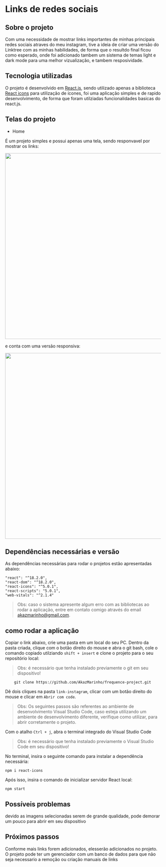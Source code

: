 # Links de redes sociais


## Sobre o projeto

Com uma necessidade de mostrar links importantes de minhas principais redes sociais atraves do meu instagram, tive a ideia de criar uma versão do Linktree com as minhas habilidades, de forma que o resultdo final ficou como esperado, onde foi adicionado tambem um sistema de temas light e dark mode para uma melhor vizualização, e tambem resposividade.

## Tecnologia utilizadas

O projeto é desenvolvido em [React.js](https://react.dev/), sendo utilizado apenas a biblioteca [React icons](https://react-icons.github.io/react-icons/) para utilização de ícones, foi uma aplicação simples e de rapido desenvolvimento, de forma que foram utilziadas funcionalidades basicas do react.js. 

## Telas do projeto

- Home
  
É um projeto simples e possui apenas uma tela, sendo responvavel por mostrar os links:

<div align="center">
  <img width="600px" src="https://github.com/AkazMarinho/link-instagram/assets/58227029/7c3ff4a5-4c9e-43ab-8708-88ca8838aff6"/>
</div>


e conta com uma versão responsiva: 

<div align="center">
  <img height="600px" src="https://github.com/AkazMarinho/link-instagram/assets/58227029/0a4c7c07-5451-4e08-b4b8-a009ecbb6412"/>
</div>

## Dependências necessárias e versão

As dependências necessárias para rodar o projetos estão apresentadas abaixo:

    "react": "^18.2.0",
    "react-dom": "^18.2.0",
    "react-icons": "^5.0.1",
    "react-scripts": "5.0.1",
    "web-vitals": "^2.1.4"

> Obs: caso o sistema apresente algum erro com as bibliotecas ao rodar a aplicação, entre em contato comigo através do email akazmarinho@gmail.com. 
 
## como rodar a aplicação

Copiar o link abaixo, crie uma pasta em um local do seu PC. Dentro da pasta criada, clique com o botão direito do mouse e abra o git bash, cole o comando copiado utilziando `shift + insert` e clone o projeto para o seu repositório local:

> Obs: é necessário que tenha instalado previamente o git em seu dispositivo!

		git clone https://github.com/AkazMarinho/frequence-project.git
		
Dê dois cliques na pasta `link-instagram`, clicar com um botão direito do mouse e clicar em `Abrir com code`.

> Obs: Os seguintes passos são referentes ao ambiente de desenvolvimento Visual Studio Code, caso esteja utilizando um ambiente de desenvolvimento diferente, verifique como utilizar, para abrir corretamente o projeto.

Com o atalho `Ctrl + j`, abra o terminal integrado do Visual Studio Code

> Obs: é necessário que tenha instalado previamente o Visual Studio Code em seu dispositivo!

No terminal, insira o seguinte comando para instalar a dependência necessária:

	npm i react-icons 

Após isso, insira o comando de inicializar servidor React local:

	npm start
	
## Possíveis problemas 

devido as imagens selecionadas serem de grande qualidade, pode demorar um pouco para abrir em seu dispositivo

## Próximos passos

Conforme mais links forem adicionados, elesserão adicionados no projeto.
O projeto pode ter um gerenciador com um banco de dados para que não seja necessario a remoção ou criação manuais de links
